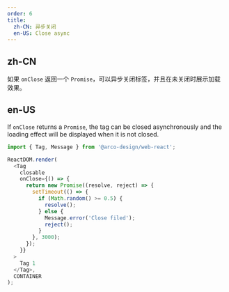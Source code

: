 ```yaml
---
order: 6
title: 
  zh-CN: 异步关闭
  en-US: Close async
---
```


## zh-CN

如果 `onClose` 返回一个 `Promise`，可以异步关闭标签，并且在未关闭时展示加载效果。

## en-US

If `onClose` returns a `Promise`, the tag can be closed asynchronously and the loading effect will be displayed when it is not closed.

```js
import { Tag, Message } from '@arco-design/web-react';

ReactDOM.render(
  <Tag
    closable
    onClose={() => {
      return new Promise((resolve, reject) => {
        setTimeout(() => {
          if (Math.random() >= 0.5) {
            resolve();
          } else {
            Message.error('Close filed');
            reject();
          }
        }, 3000);
      });
    }}
  >
    Tag 1
  </Tag>,
  CONTAINER
);
```
